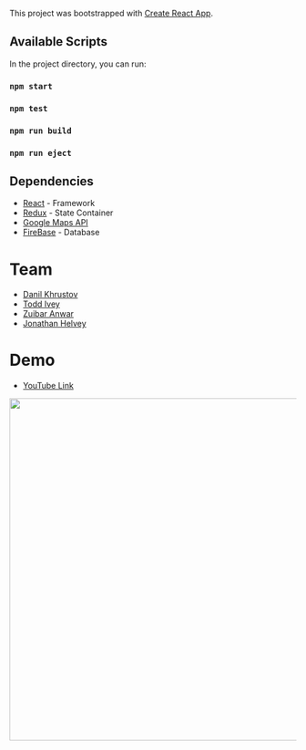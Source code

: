 This project was bootstrapped with [Create React App](https://github.com/facebook/create-react-app).

## Available Scripts

In the project directory, you can run:

### `npm start`

### `npm test`

### `npm run build`

### `npm run eject`

## Dependencies

- [React](https://reactjs.org/docs) - Framework
- [Redux](https://redux.js.org/) - State Container
- [Google Maps API](hhttps://developers.google.com/maps/documentation/)
- [FireBase](https://firebase.google.com/docs) - Database


# Team
- [Danil Khrustov](https://github.com/Delta8Kilo)
- [Todd Ivey](https://github.com/toddivey)
- [Zuibar Anwar](https://github.com/zubairfullstack)
- [Jonathan Helvey](https://github.com/JonathanHelvey)

# Demo
- [YouTube Link](https://www.youtube.com/watch?time_continue=83&v=F0MlCNOgaug)
<img src="Pop.gif" data-canonical-src="Pop.gif" width="800" height="600" />

